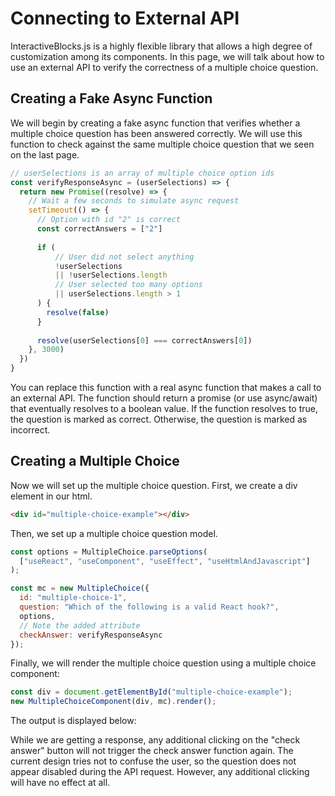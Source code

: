 # Connecting to External API

InteractiveBlocks.js is a highly flexible library that allows a high degree of customization among its components.
In this page, we will talk about how to use an external API to verify the correctness of a multiple choice question.

## Creating a Fake Async Function

We will begin by creating a fake async function that verifies whether a multiple choice question has been answered correctly. We will use this function to check against the same multiple choice question that we seen on the last page.

```javascript
// userSelections is an array of multiple choice option ids
const verifyResponseAsync = (userSelections) => {
  return new Promise((resolve) => {
    // Wait a few seconds to simulate async request
    setTimeout(() => {
      // Option with id "2" is correct
      const correctAnswers = ["2"]
  
      if (
          // User did not select anything
          !userSelections 
          || !userSelections.length 
          // User selected too many options
          || userSelections.length > 1
      ) {
        resolve(false)
      }
      
      resolve(userSelections[0] === correctAnswers[0])
    }, 3000)
  })
}
```

You can replace this function with a real async function that makes a call to an external API.
The function should return a promise (or use async/await) that eventually resolves to a boolean value.
If the function resolves to true, the question is marked as correct. Otherwise, the question is marked
as incorrect.

## Creating a Multiple Choice

Now we will set up the multiple choice question. First, we create a div element in our html.

```html
<div id="multiple-choice-example"></div>
```

Then, we set up a multiple choice question model.

```javascript
const options = MultipleChoice.parseOptions(
  ["useReact", "useComponent", "useEffect", "useHtmlAndJavascript"]
);

const mc = new MultipleChoice({
  id: "multiple-choice-1",
  question: "Which of the following is a valid React hook?",
  options,
  // Note the added attribute
  checkAnswer: verifyResponseAsync
});
```

Finally, we will render the multiple choice question using a multiple choice component:

```javascript
const div = document.getElementById("multiple-choice-example");
new MultipleChoiceComponent(div, mc).render();
```

The output is displayed below:

<div id="multiple-choice-example"></div>
<script>
    const { MultipleChoice, MultipleChoiceComponent } = Blocks;
    const verifyResponseAsync = (userSelections) => {
      return new Promise((resolve) => {
        setTimeout(() => {
          const correctAnswers = ["2"];
          if (
              !userSelections 
              || !userSelections.length 
              || userSelections.length > 1
          ) {
            resolve(false)
          }
          resolve(userSelections[0] === correctAnswers[0])
        }, 3000)
      })
    };
    const options = MultipleChoice.parseOptions(
      ["useReact", "useComponent", "useEffect", "useHtmlAndJavascript"]
    );
    const mc = new MultipleChoice({
      id: "multiple-choice-1",
      question: "Which of the following is a valid React hook?",
      options,
      checkAnswer: verifyResponseAsync
    });
    const div = document.getElementById("multiple-choice-example");
    new MultipleChoiceComponent(div, mc).render();
</script>

While we are getting a response, any additional clicking on the "check answer" button will not trigger the check answer function again.
The current design tries not to confuse the user, so the question does not appear disabled during the API request. 
However, any additional clicking will have no effect at all.

